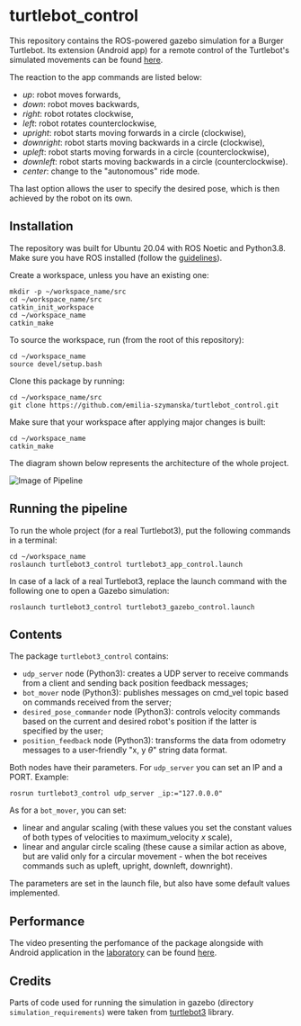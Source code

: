# turtlebot\_control

This repository contains the ROS-powered gazebo simulation for a Burger Turtlebot. Its extension (Android app) for a remote control of the Turtlebot's simulated movements can be found [here](https://github.com/emilia-szymanska/android_UDP_control).

The reaction to the app commands are listed below:
- _up_: robot moves forwards,
- _down_: robot moves backwards,
- _right_: robot rotates clockwise,
- _left_: robot rotates counterclockwise,
- _upright_: robot starts moving forwards in a circle (clockwise),
- _downright_: robot starts moving backwards in a circle (clockwise),
- _upleft_: robot starts moving forwards in a circle (counterclockwise),
- _downleft_: robot starts moving backwards in a circle (counterclockwise).
- _center_: change to the "autonomous" ride mode.

Tha last option allows the user to specify the desired pose, which is then achieved by the robot on its own. 

## Installation

The repository was built for Ubuntu 20.04 with ROS Noetic and Python3.8.
Make sure you have ROS installed (follow the [guidelines](http://wiki.ros.org/noetic/Installation)).

Create a workspace, unless you have an existing one:
```
mkdir -p ~/workspace_name/src
cd ~/workspace_name/src
catkin_init_workspace
cd ~/workspace_name
catkin_make
```
To source the workspace, run (from the root of this repository): 
```
cd ~/workspace_name
source devel/setup.bash
```

Clone this package by running:
```
cd ~/workspace_name/src
git clone https://github.com/emilia-szymanska/turtlebot_control.git
```

Make sure that your workspace after applying major changes is built:
```
cd ~/workspace_name
catkin_make
```

The diagram shown below represents the architecture of the whole project.

![Image of Pipeline](https://github.com/emilia-szymanska/turtlebot_control/blob/master/pipeline_chart.png)


## Running the pipeline

To run the whole project (for a real Turtlebot3), put the following commands in a terminal:
```
cd ~/workspace_name
roslaunch turtlebot3_control turtlebot3_app_control.launch
```
In case of a lack of a real Turtlebot3, replace the launch command with the following one to open a Gazebo simulation:
```
roslaunch turtlebot3_control turtlebot3_gazebo_control.launch
```

## Contents    

The package `turtlebot3_control` contains:

- `udp_server` node (Python3): creates a UDP server to receive commands from a client and sending back position feedback messages;
- `bot_mover` node (Python3): publishes messages on cmd\_vel topic based on commands received from the server;
- `desired_pose_commander` node (Python3): controls velocity commands based on the current and desired robot's position if the latter is specified by the user;
- `position_feedback` node (Python3): transforms the data from odometry messages to a user-friendly "x, y $\theta$" string data format.

Both nodes have their parameters. For `udp_server` you can set an IP and a PORT.
Example:
```
rosrun turtlebot3_control udp_server _ip:="127.0.0.0"
``` 
As for a `bot_mover`, you can set:
- linear and angular scaling (with these values you set the constant values of both types of velocities to maximum\_velocity _x_ scale), 
- linear and angular circle scaling (these cause a similar action as above, but are valid only for a circular movement - when the bot receives commands such as upleft, upright, downleft, downright).

The parameters are set in the launch file, but also have some default values implemented.

## Performance

The video presenting the perfomance of the package alongside with Android application in the [laboratory](https://lamor.fer.hr/) can be found [here](https://youtu.be/YFx6O14_POA).  

## Credits

Parts of code used for running the simulation in gazebo (directory `simulation_requirements`) were taken from [turtlebot3](http://wiki.ros.org/turtlebot3) library.
